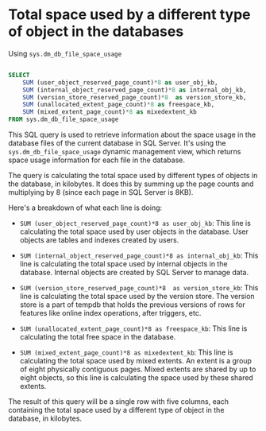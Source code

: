 # Total space used by a different type of object in the databases

Using `sys.dm_db_file_space_usage`

```SQL

SELECT
    SUM (user_object_reserved_page_count)*8 as user_obj_kb,
    SUM (internal_object_reserved_page_count)*8 as internal_obj_kb,
    SUM (version_store_reserved_page_count)*8  as version_store_kb,
    SUM (unallocated_extent_page_count)*8 as freespace_kb,
    SUM (mixed_extent_page_count)*8 as mixedextent_kb
FROM sys.dm_db_file_space_usage
```

This SQL query is used to retrieve information about the space usage in the database files of the current database in SQL Server. It's using the `sys.dm_db_file_space_usage` dynamic management view, which returns space usage information for each file in the database.

The query is calculating the total space used by different types of objects in the database, in kilobytes. It does this by summing up the page counts and multiplying by 8 (since each page in SQL Server is 8KB).

Here's a breakdown of what each line is doing:

- `SUM (user_object_reserved_page_count)*8 as user_obj_kb`: This line is calculating the total space used by user objects in the database. User objects are tables and indexes created by users.

- `SUM (internal_object_reserved_page_count)*8 as internal_obj_kb`: This line is calculating the total space used by internal objects in the database. Internal objects are created by SQL Server to manage data.

- `SUM (version_store_reserved_page_count)*8  as version_store_kb`: This line is calculating the total space used by the version store. The version store is a part of tempdb that holds the previous versions of rows for features like online index operations, after triggers, etc.

- `SUM (unallocated_extent_page_count)*8 as freespace_kb`: This line is calculating the total free space in the database.

- `SUM (mixed_extent_page_count)*8 as mixedextent_kb`: This line is calculating the total space used by mixed extents. An extent is a group of eight physically contiguous pages. Mixed extents are shared by up to eight objects, so this line is calculating the space used by these shared extents.

The result of this query will be a single row with five columns, each containing the total space used by a different type of object in the database, in kilobytes.